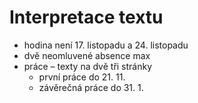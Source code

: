 # Interpretace textu

  * hodina není 17. listopadu a 24. listopadu
  * dvě neomluvené absence max
  * práce – texty na dvě tři stránky
    * první práce do 21. 11.
    * závěrečná práce do 31. 1.
